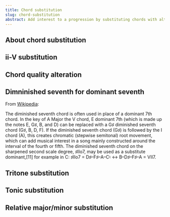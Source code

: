 ```yaml
---
title: Chord substitution
slug: chord-substitution
abstract: Add interest to a progression by substituting chords with alternatives that still "work".
---
```


## About chord substitution

## ii-V substitution

## Chord quality alteration

## Dimninished seventh for dominant seventh

From [Wikipedia](https://en.wikipedia.org/wiki/Chord_substitution):

The diminished seventh chord is often used in place of a dominant 7th chord. In the key of A Major the V chord, E dominant 7th (which is made up the notes E, G♯, B, and D) can be replaced with a G♯ diminished seventh chord (G♯, B, D, F). If the diminished seventh chord (G♯) is followed by the I chord (A), this creates chromatic (stepwise semitonal) root movement, which can add musical interest in a song mainly constructed around the interval of the fourth or fifth. The diminished seventh chord on the sharpened second scale degree, ♯IIo7, may be used as a substitute dominant,[11] for example in C: ♯IIo7 = D♯–F♯–A–C♮ ↔ B–D♯–F♯–A = VII7.

## Tritone substitution

## Tonic substitution

## Relative major/minor substitution